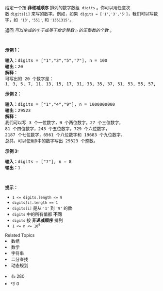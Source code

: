<p>给定一个按&nbsp;<strong>非递减顺序</strong>&nbsp;排列的数字数组
 <meta charset="UTF-8" />&nbsp;<code>digits</code>&nbsp;。你可以用任意次数&nbsp;<code>digits[i]</code>&nbsp;来写的数字。例如，如果
 <meta charset="UTF-8" />&nbsp;<code>digits = ['1','3','5']</code>，我们可以写数字，如
 <meta charset="UTF-8" />&nbsp;<code>'13'</code>,&nbsp;<code>'551'</code>, 和&nbsp;<code>'1351315'</code>。</p>

<p>返回 <em>可以生成的小于或等于给定整数 <code>n</code> 的正整数的个数</em>&nbsp;。</p>

<p>&nbsp;</p>

<p><strong>示例 1：</strong></p>

<pre>
<strong>输入：</strong>digits = ["1","3","5","7"], n = 100
<strong>输出：</strong>20
<strong>解释：</strong>
可写出的 20 个数字是：
1, 3, 5, 7, 11, 13, 15, 17, 31, 33, 35, 37, 51, 53, 55, 57, 71, 73, 75, 77.
</pre>

<p><strong>示例 2：</strong></p>

<pre>
<strong>输入：</strong>digits = ["1","4","9"], n = 1000000000
<strong>输出：</strong>29523
<strong>解释：</strong>
我们可以写 3 个一位数字，9 个两位数字，27 个三位数字，
81 个四位数字，243 个五位数字，729 个六位数字，
2187 个七位数字，6561 个八位数字和 19683 个九位数字。
总共，可以使用D中的数字写出 29523 个整数。</pre>

<p><strong>示例 3:</strong></p>

<pre>
<strong>输入：</strong>digits = ["7"], n = 8
<strong>输出：</strong>1
</pre>

<p>&nbsp;</p>

<p><strong>提示：</strong></p> 
<meta charset="UTF-8" />

<ul> 
 <li><code>1 &lt;= digits.length &lt;= 9</code></li> 
 <li><code>digits[i].length == 1</code></li> 
 <li><code>digits[i]</code>&nbsp;是从&nbsp;<code>'1'</code>&nbsp;到&nbsp;<code>'9'</code> 的数</li> 
 <li><code>digits</code>&nbsp;中的所有值都 <strong>不同</strong>&nbsp;</li> 
 <li><code>digits</code>&nbsp;按&nbsp;<strong>非递减顺序</strong>&nbsp;排列</li> 
 <li><code>1 &lt;= n &lt;= 10<sup>9</sup></code></li> 
</ul>

<div><div>Related Topics</div><div><li>数组</li><li>数学</li><li>字符串</li><li>二分查找</li><li>动态规划</li></div></div><br><div><li>👍 280</li><li>👎 0</li></div>